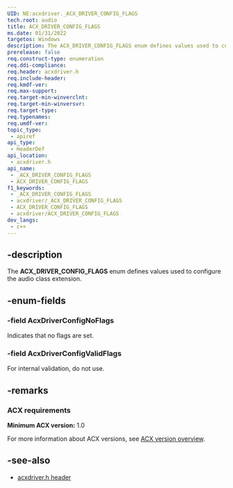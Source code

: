 ```yaml
---
UID: NE:acxdriver._ACX_DRIVER_CONFIG_FLAGS
tech.root: audio
title: ACX_DRIVER_CONFIG_FLAGS
ms.date: 01/31/2022
targetos: Windows
description: The ACX_DRIVER_CONFIG_FLAGS enum defines values used to configure the audio class extension.
prerelease: false
req.construct-type: enumeration
req.ddi-compliance: 
req.header: acxdriver.h
req.include-header: 
req.kmdf-ver: 
req.max-support: 
req.target-min-winverclnt: 
req.target-min-winversvr: 
req.target-type: 
req.typenames: 
req.umdf-ver: 
topic_type:
 - apiref
api_type:
 - HeaderDef
api_location:
 - acxdriver.h
api_name:
 - _ACX_DRIVER_CONFIG_FLAGS
 - ACX_DRIVER_CONFIG_FLAGS
f1_keywords:
 - _ACX_DRIVER_CONFIG_FLAGS
 - acxdriver/_ACX_DRIVER_CONFIG_FLAGS
 - ACX_DRIVER_CONFIG_FLAGS
 - acxdriver/ACX_DRIVER_CONFIG_FLAGS
dev_langs:
 - c++
---
```


## -description

The **ACX_DRIVER_CONFIG_FLAGS** enum defines values used to configure the audio class extension.

## -enum-fields

### -field AcxDriverConfigNoFlags

Indicates that no flags are set.

### -field AcxDriverConfigValidFlags

For internal validation, do not use.

## -remarks

### ACX requirements

**Minimum ACX version:** 1.0

For more information about ACX versions, see [ACX version overview](/windows-hardware/drivers/audio/acx-version-overview).

## -see-also

* [acxdriver.h header](index.md)
